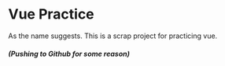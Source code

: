 # Vue Practice
 As the name suggests. This is a scrap project for practicing vue. 

##### (Pushing to Github for some reason)
